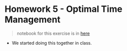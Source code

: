 # Homework 5 - Optimal Time Management

>notebook for this exercise is in [here](https://github.com/floswald/NumericalMethods/tree/master/homeworks/homework5)

* We started doing this together in class.
